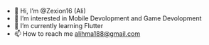 - 👋 Hi, I’m @Zexion16 (Ali) 
- 👀 I’m interested in Mobile Devolopment and Game Devolopment 
- 🌱 I’m currently learning Flutter
- 📫 How to reach me alihma188@gmail.com

<!---
Zexion16/Zexion16 is a ✨ special ✨ repository because its `README.md` (this file) appears on your GitHub profile.
You can click the Preview link to take a look at your changes.
--->
